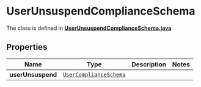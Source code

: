 

# UserUnsuspendComplianceSchema

The class is defined in **[UserUnsuspendComplianceSchema.java](../../src/main/java/example/micronaut/model/UserUnsuspendComplianceSchema.java)**

## Properties

Name | Type | Description | Notes
------------ | ------------- | ------------- | -------------
**userUnsuspend** | [`UserComplianceSchema`](UserComplianceSchema.md) |  | 



